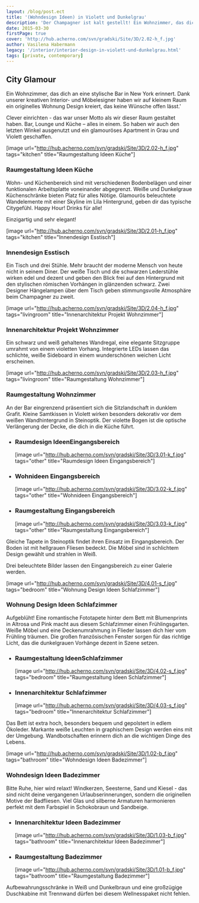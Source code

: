 ```yaml
---
layout: /blog/post.ect
title: '(Wohndesign Ideen) in Violett und Dunkelgrau'
description: 'Der Champagner ist kalt gestellt! Ein Wohnzimmer, das dich an eine stylische Bar in New York erinnert. Dank unserer kreativen Interior- und Möbelesigner haben wir auf kleinem Raum ein originelles Wohnung Design kreiert, das keine Wünsche offen lässt.'
date: 2015-03-30
firstPage: true
cover: 'http://hub.acherno.com/svn/gradski/Site/3D/2.02-h_f.jpg'
author: Vasilena Habermann
legacy: '/interior/interior-design-in-violett-und-dunkelgrau.html'
tags: [private, contemporary]
---
```

## **City Glamour** 
Ein Wohnzimmer, das dich an eine stylische Bar in New York erinnert. Dank unserer kreativen Interior- und Möbelesigner haben wir auf kleinem Raum ein originelles Wohnung Design kreiert, das keine Wünsche offen lässt.'

Clever einrichten - das war unser Motto als wir dieser Raum gestaltet haben. Bar, Lounge und Küche – alles in einem. So haben wir auch den letzten Winkel ausgenutzt und ein glamouröses Apartment in Grau und Violett geschaffen.

[image url="http://hub.acherno.com/svn/gradski/Site/3D/2.02-h_f.jpg" tags="kitchen" title="Raumgestaltung Ideen Küche"]
### Raumgestaltung Ideen **Küche**

Wohn- und Küchenbereich sind mit verschiedenen Bodenbelägen und einer funktionalen Arbeitsplatte voneinander abgegrenzt. Weiße und Dunkelgraue Küchenschränke bieten Platz für alles Nötige. Glamourös beleuchtete Wandelemente mit einer Skyline im Lila Hintergrund, geben dir das typische Citygefühl.  Happy Hour! Drinks für alle!

Einzigartig und sehr elegant! 

[image url="http://hub.acherno.com/svn/gradski/Site/3D/2.01-h_f.jpg" tags="kitchen" title="Innendesign Esstisch"]
### Innendesign **Esstisch**

Ein Tisch und drei Stühle. Mehr braucht der moderne Mensch von heute nicht in seinem Diner. Der weiße Tisch und die schwarzen Lederstühle wirken edel und dezent und geben den Blick frei auf  den Hintergrund mit den stylischen römischen Vorhängen in glänzenden schwarz. Zwei Designer Hängelampen über dem Tisch geben stimmungsvolle Atmosphäre beim Champagner zu zweit.

[image url="http://hub.acherno.com/svn/gradski/Site/3D/2.04-h_f.jpg" tags="livingroom" title="Innenarchitektur Projekt Wohnzimmer"]
### Innenarchitektur Projekt **Wohnzimmer**

Ein schwarz und weiß gehaltenes Wandregal, eine elegante Sitzgruppe umrahmt von einem violetten Vorhang. Integrierte LEDs  lassen das schlichte, weiße Sideboard in einem wunderschönen weichen Licht erscheinen.

[image url="http://hub.acherno.com/svn/gradski/Site/3D/2.03-h_f.jpg" tags="livingroom" title="Raumgestaltung Wohnzimmer"]
### Raumgestaltung **Wohnzimmer**
   
An der Bar eingrenzend präsentiert sich die Sitzlandschaft in dunklem Grafit. Kleine Samtkissen in Violett wirken besonders dekorativ vor dem weißen Wandhintergrund in Steinoptik. Der violette Bogen ist die optische Verlängerung der Decke, die dich in die Küche führt.

-   ### Raumdesign Ideen**Eingangsbereich**
    [image url="http://hub.acherno.com/svn/gradski/Site/3D/3.01-k_f.jpg" tags="other" title="Raumdesign Ideen Eingangsbereich"]
-   ### Wohnideen **Eingangsbereich**
    [image url="http://hub.acherno.com/svn/gradski/Site/3D/3.02-k_f.jpg" tags="other" title="Wohnideen Eingangsbereich"]
-   ### Raumgestaltung **Eingangsbereich**
    [image url="http://hub.acherno.com/svn/gradski/Site/3D/3.03-k_f.jpg" tags="other" title="Raumgestaltung Eingangsbereich"]

Gleiche Tapete in Steinoptik findet ihren Einsatz im Eingangsbereich. Der Boden ist mit hellgrauen Fliesen bedeckt. Die Möbel sind in schlichtem Design gewählt und strahlen in Weiß.

Drei beleuchtete Bilder lassen den Eingangsbereich zu einer Galerie werden. 

[image url="http://hub.acherno.com/svn/gradski/Site/3D/4.01-s_f.jpg" tags="bedroom" title="Wohnung Design Ideen Schlafzimmer"]
### Wohnung Design Ideen **Schlafzimmer**

Aufgeblüht! Eine romantische Fototapete hinter dem Bett mit Blumenprints in Altrosa und Pink macht aus diesem Schlafzimmer einen Frühlingsgarten.
Weiße Möbel und eine Deckenumrahmung in Flieder lassen dich hier vom Frühling träumen. Die großen französischen Fenster sorgen für das richtige Licht, das die dunkelgrauen Vorhänge dezent in Szene setzen.

-   ### Raumgestaltung Ideen**Schlafzimmer**
    [image url="http://hub.acherno.com/svn/gradski/Site/3D/4.02-s_f.jpg" tags="bedroom" title="Raumgestaltung Ideen Schlafzimmer"]
-   ### Innenarchitektur **Schlafzimmer**
    [image url="http://hub.acherno.com/svn/gradski/Site/3D/4.03-s_f.jpg" tags="bedroom" title="Innenarchitektur Schlafzimmer"]

Das Bett ist extra hoch, besonders bequem und gepolstert in edlem Ökoleder. Markante weiße Leuchten in graphischem Design werden eins mit der Umgebung.
Wandbotschaften erinnern dich an die wichtigen Dinge des Lebens.

[image url="http://hub.acherno.com/svn/gradski/Site/3D/1.02-b_f.jpg" tags="bathroom" title="Wohndesign Ideen Badezimmer"]
### Wohndesign Ideen **Badezimmer**

Bitte Ruhe, hier wird relaxt! Windkerzen, Seesterne, Sand und Kiesel - das sind nicht deine vergangenen Urlaubserinnerungen, sondern die originellen Motive der Badfliesen.  Viel Glas und silberne Armaturen harmonieren perfekt mit dem Farbspiel in Schokobraun und Sandbeige.

-   ### Innenarchitektur Ideen **Badezimmer**
    [image url="http://hub.acherno.com/svn/gradski/Site/3D/1.03-b_f.jpg" tags="bathroom" title="Innenarchitektur Ideen Badezimmer"]
-   ### Raumgestaltung **Badezimmer**
    [image url="http://hub.acherno.com/svn/gradski/Site/3D/1.01-b_f.jpg" tags="bathroom" title="Raumgestaltung Badezimmer"]

Aufbewahrungsschränke in Weiß und Dunkelbraun und eine großzügige Duschkabine mit Trennwand dürfen bei diesem Wellnesspaket nicht fehlen.